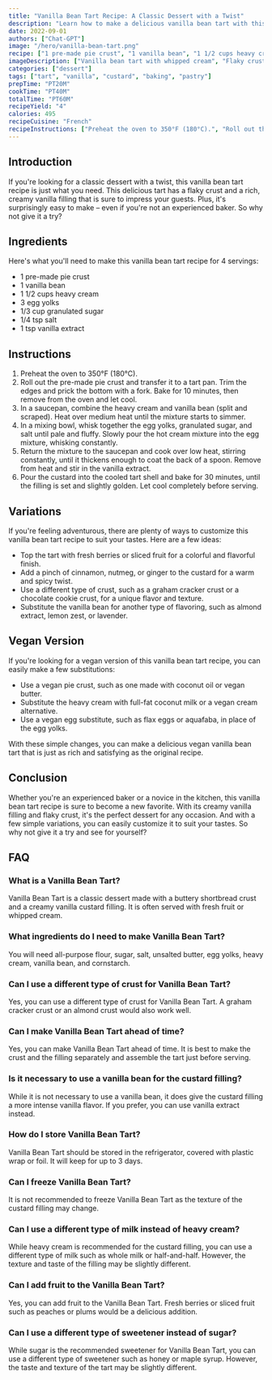 ```yaml
---
title: "Vanilla Bean Tart Recipe: A Classic Dessert with a Twist"
description: "Learn how to make a delicious vanilla bean tart with this easy recipe. Perfect for any occasion, this classic dessert is sure to impress your guests!"
date: 2022-09-01 
authors: ["Chat-GPT"]
image: "/hero/vanilla-bean-tart.png"
recipe: ["1 pre-made pie crust", "1 vanilla bean", "1 1/2 cups heavy cream", "3 egg yolks", "1/3 cup granulated sugar", "1/4 tsp salt", "1 tsp vanilla extract"]
imageDescription: ["Vanilla bean tart with whipped cream", "Flaky crust filled with rich and creamy vanilla custard", "Golden brown tart topped with fresh berries", "A slice of vanilla bean tart on a white plate"]
categories: ["dessert"]
tags: ["tart", "vanilla", "custard", "baking", "pastry"]
prepTime: "PT20M"
cookTime: "PT40M"
totalTime: "PT60M"
recipeYield: "4"
calories: 495
recipeCuisine: "French"
recipeInstructions: ["Preheat the oven to 350°F (180°C).", "Roll out the pre-made pie crust and transfer it to a tart pan. Trim the edges and prick the bottom with a fork. Bake for 10 minutes, then remove from the oven and let cool.", "In a saucepan, combine the heavy cream and vanilla bean (split and scraped). Heat over medium heat until the mixture starts to simmer.", "In a mixing bowl, whisk together the egg yolks, granulated sugar, and salt until pale and fluffy. Slowly pour the hot cream mixture into the egg mixture, whisking constantly.", "Return the mixture to the saucepan and cook over low heat, stirring constantly, until it thickens enough to coat the back of a spoon. Remove from heat and stir in the vanilla extract.", "Pour the custard into the cooled tart shell and bake for 30 minutes, until the filling is set and slightly golden. Let cool completely before serving."]
---
```


## Introduction

If you're looking for a classic dessert with a twist, this vanilla bean tart recipe is just what you need. This delicious tart has a flaky crust and a rich, creamy vanilla filling that is sure to impress your guests. Plus, it's surprisingly easy to make – even if you're not an experienced baker. So why not give it a try?

## Ingredients

Here's what you'll need to make this vanilla bean tart recipe for 4 servings:

- 1 pre-made pie crust
- 1 vanilla bean
- 1 1/2 cups heavy cream
- 3 egg yolks
- 1/3 cup granulated sugar
- 1/4 tsp salt
- 1 tsp vanilla extract

## Instructions

1. Preheat the oven to 350°F (180°C).
2. Roll out the pre-made pie crust and transfer it to a tart pan. Trim the edges and prick the bottom with a fork. Bake for 10 minutes, then remove from the oven and let cool.
3. In a saucepan, combine the heavy cream and vanilla bean (split and scraped). Heat over medium heat until the mixture starts to simmer.
4. In a mixing bowl, whisk together the egg yolks, granulated sugar, and salt until pale and fluffy. Slowly pour the hot cream mixture into the egg mixture, whisking constantly.
5. Return the mixture to the saucepan and cook over low heat, stirring constantly, until it thickens enough to coat the back of a spoon. Remove from heat and stir in the vanilla extract.
6. Pour the custard into the cooled tart shell and bake for 30 minutes, until the filling is set and slightly golden. Let cool completely before serving.

## Variations

If you're feeling adventurous, there are plenty of ways to customize this vanilla bean tart recipe to suit your tastes. Here are a few ideas:

- Top the tart with fresh berries or sliced fruit for a colorful and flavorful finish.
- Add a pinch of cinnamon, nutmeg, or ginger to the custard for a warm and spicy twist.
- Use a different type of crust, such as a graham cracker crust or a chocolate cookie crust, for a unique flavor and texture.
- Substitute the vanilla bean for another type of flavoring, such as almond extract, lemon zest, or lavender.

## Vegan Version

If you're looking for a vegan version of this vanilla bean tart recipe, you can easily make a few substitutions:

- Use a vegan pie crust, such as one made with coconut oil or vegan butter.
- Substitute the heavy cream with full-fat coconut milk or a vegan cream alternative.
- Use a vegan egg substitute, such as flax eggs or aquafaba, in place of the egg yolks.

With these simple changes, you can make a delicious vegan vanilla bean tart that is just as rich and satisfying as the original recipe.

## Conclusion

Whether you're an experienced baker or a novice in the kitchen, this vanilla bean tart recipe is sure to become a new favorite. With its creamy vanilla filling and flaky crust, it's the perfect dessert for any occasion. And with a few simple variations, you can easily customize it to suit your tastes. So why not give it a try and see for yourself?

## FAQ

### What is a Vanilla Bean Tart?

Vanilla Bean Tart is a classic dessert made with a buttery shortbread crust and a creamy vanilla custard filling. It is often served with fresh fruit or whipped cream.

### What ingredients do I need to make Vanilla Bean Tart?

You will need all-purpose flour, sugar, salt, unsalted butter, egg yolks, heavy cream, vanilla bean, and cornstarch.

### Can I use a different type of crust for Vanilla Bean Tart?

Yes, you can use a different type of crust for Vanilla Bean Tart. A graham cracker crust or an almond crust would also work well.

### Can I make Vanilla Bean Tart ahead of time?

Yes, you can make Vanilla Bean Tart ahead of time. It is best to make the crust and the filling separately and assemble the tart just before serving.

### Is it necessary to use a vanilla bean for the custard filling?

While it is not necessary to use a vanilla bean, it does give the custard filling a more intense vanilla flavor. If you prefer, you can use vanilla extract instead.

### How do I store Vanilla Bean Tart?

Vanilla Bean Tart should be stored in the refrigerator, covered with plastic wrap or foil. It will keep for up to 3 days.

### Can I freeze Vanilla Bean Tart?

It is not recommended to freeze Vanilla Bean Tart as the texture of the custard filling may change.

### Can I use a different type of milk instead of heavy cream?

While heavy cream is recommended for the custard filling, you can use a different type of milk such as whole milk or half-and-half. However, the texture and taste of the filling may be slightly different.

### Can I add fruit to the Vanilla Bean Tart?

Yes, you can add fruit to the Vanilla Bean Tart. Fresh berries or sliced fruit such as peaches or plums would be a delicious addition.

### Can I use a different type of sweetener instead of sugar?

While sugar is the recommended sweetener for Vanilla Bean Tart, you can use a different type of sweetener such as honey or maple syrup. However, the taste and texture of the tart may be slightly different.